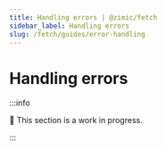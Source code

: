 ```yaml
---
title: Handling errors | @zimic/fetch
sidebar_label: Handling errors
slug: /fetch/guides/error-handling
---
```


# Handling errors

:::info

🚧 This section is a work in progress.

:::
